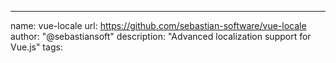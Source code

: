---
name: vue-locale
url: https://github.com/sebastian-software/vue-locale
author: "@sebastiansoft"
description: "Advanced localization support for Vue.js"
tags:
